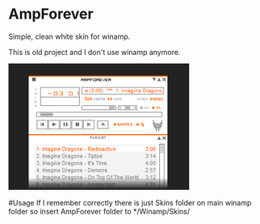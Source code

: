 # AmpForever

Simple, clean white skin for winamp.

This is old project and I don't use winamp anymore.

![alt tag](https://raw.githubusercontent.com/Mindii/AmpForever/master/Img/ampforever.png)

#Usage
If I remember correctly there is just Skins folder on main winamp folder so insert AmpForever folder to */Winamp/Skins/
